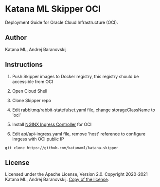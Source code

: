 # Katana ML Skipper OCI

Deployment Guide for Oracle Cloud Infrastructure (OCI).

## Author

Katana ML, Andrej Baranovskij

## Instructions

1. Push Skipper images to Docker registry, this registry should be accessible from OCI

2. Open Cloud Shell

3. Clone Skipper repo

4. Edit rabbitmq/rabbit-statefulset.yaml file, change storageClassName to 'oci'

5. Install [NGINX Ingress Controller](https://kubernetes.github.io/ingress-nginx/deploy/#oracle-cloud-infrastructure) for OCI

6. Edit api/api-ingress.yaml file, remove 'host' reference to configure Inrgess with OCI public IP

```
git clone https://github.com/katanaml/katana-skipper
```

## License

Licensed under the Apache License, Version 2.0. Copyright 2020-2021 Katana ML, Andrej Baranovskij. [Copy of the license](https://github.com/katanaml/katana-pipeline/blob/master/LICENSE).
